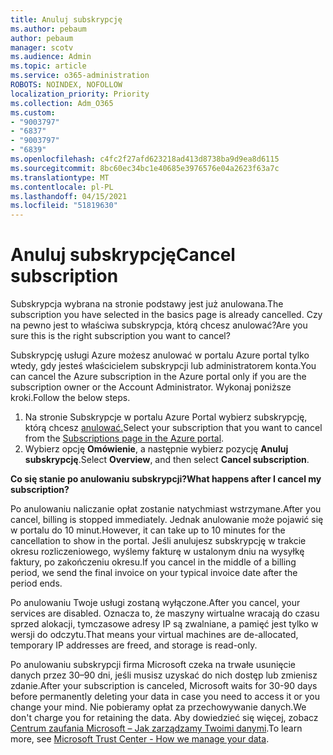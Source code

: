 ```yaml
---
title: Anuluj subskrypcję
ms.author: pebaum
author: pebaum
manager: scotv
ms.audience: Admin
ms.topic: article
ms.service: o365-administration
ROBOTS: NOINDEX, NOFOLLOW
localization_priority: Priority
ms.collection: Adm_O365
ms.custom:
- "9003797"
- "6837"
- "9003797"
- "6839"
ms.openlocfilehash: c4fc2f27afd623218ad413d8738ba9d9ea8d6115
ms.sourcegitcommit: 8bc60ec34bc1e40685e3976576e04a2623f63a7c
ms.translationtype: MT
ms.contentlocale: pl-PL
ms.lasthandoff: 04/15/2021
ms.locfileid: "51819630"
---
```

# <a name="cancel-subscription"></a><span data-ttu-id="e9760-102">Anuluj subskrypcję</span><span class="sxs-lookup"><span data-stu-id="e9760-102">Cancel subscription</span></span>

<span data-ttu-id="e9760-103">Subskrypcja wybrana na stronie podstawy jest już anulowana.</span><span class="sxs-lookup"><span data-stu-id="e9760-103">The subscription you have selected in the basics page is already cancelled.</span></span> <span data-ttu-id="e9760-104">Czy na pewno jest to właściwa subskrypcja, którą chcesz anulować?</span><span class="sxs-lookup"><span data-stu-id="e9760-104">Are you sure this is the right subscription you want to cancel?</span></span>

<span data-ttu-id="e9760-105">Subskrypcję usługi Azure możesz anulować w portalu Azure portal tylko wtedy, gdy jesteś właścicielem subskrypcji lub administratorem konta.</span><span class="sxs-lookup"><span data-stu-id="e9760-105">You can cancel the Azure subscription in the Azure portal only if you are the subscription owner or the Account Administrator.</span></span> <span data-ttu-id="e9760-106">Wykonaj poniższe kroki.</span><span class="sxs-lookup"><span data-stu-id="e9760-106">Follow the below steps.</span></span>

1. <span data-ttu-id="e9760-107">Na stronie Subskrypcje w portalu Azure Portal wybierz subskrypcję, którą chcesz [anulować.](https://ms.portal.azure.com/#blade/Microsoft_Azure_Billing/SubscriptionsBlade)</span><span class="sxs-lookup"><span data-stu-id="e9760-107">Select your subscription that you want to cancel from the [Subscriptions page in the Azure portal](https://ms.portal.azure.com/#blade/Microsoft_Azure_Billing/SubscriptionsBlade).</span></span>
2. <span data-ttu-id="e9760-108">Wybierz opcję **Omówienie**, a następnie wybierz pozycję **Anuluj subskrypcję**.</span><span class="sxs-lookup"><span data-stu-id="e9760-108">Select **Overview**, and then select **Cancel subscription**.</span></span>

<span data-ttu-id="e9760-109">**Co się stanie po anulowaniu subskrypcji?**</span><span class="sxs-lookup"><span data-stu-id="e9760-109">**What happens after I cancel my subscription?**</span></span>

<span data-ttu-id="e9760-110">Po anulowaniu naliczanie opłat zostanie natychmiast wstrzymane.</span><span class="sxs-lookup"><span data-stu-id="e9760-110">After you cancel, billing is stopped immediately.</span></span> <span data-ttu-id="e9760-111">Jednak anulowanie może pojawić się w portalu do 10 minut.</span><span class="sxs-lookup"><span data-stu-id="e9760-111">However, it can take up to 10 minutes for the cancellation to show in the portal.</span></span> <span data-ttu-id="e9760-112">Jeśli anulujesz subskrypcję w trakcie okresu rozliczeniowego, wyślemy fakturę w ustalonym dniu na wysyłkę faktury, po zakończeniu okresu.</span><span class="sxs-lookup"><span data-stu-id="e9760-112">If you cancel in the middle of a billing period, we send the final invoice on your typical invoice date after the period ends.</span></span>

<span data-ttu-id="e9760-113">Po anulowaniu Twoje usługi zostaną wyłączone.</span><span class="sxs-lookup"><span data-stu-id="e9760-113">After you cancel, your services are disabled.</span></span> <span data-ttu-id="e9760-114">Oznacza to, że maszyny wirtualne wracają do czasu sprzed alokacji, tymczasowe adresy IP są zwalniane, a pamięć jest tylko w wersji do odczytu.</span><span class="sxs-lookup"><span data-stu-id="e9760-114">That means your virtual machines are de-allocated, temporary IP addresses are freed, and storage is read-only.</span></span>

<span data-ttu-id="e9760-115">Po anulowaniu subskrypcji firma Microsoft czeka na trwałe usunięcie danych przez 30–90 dni, jeśli musisz uzyskać do nich dostęp lub zmienisz zdanie.</span><span class="sxs-lookup"><span data-stu-id="e9760-115">After your subscription is canceled, Microsoft waits for 30-90 days before permanently deleting your data in case you need to access it or you change your mind.</span></span> <span data-ttu-id="e9760-116">Nie pobieramy opłat za przechowywanie danych.</span><span class="sxs-lookup"><span data-stu-id="e9760-116">We don't charge you for retaining the data.</span></span> <span data-ttu-id="e9760-117">Aby dowiedzieć się więcej, zobacz [Centrum zaufania Microsoft – Jak zarządzamy Twoimi danymi](https://www.microsoft.com/trust-center/privacy/data-management#leave).</span><span class="sxs-lookup"><span data-stu-id="e9760-117">To learn more, see [Microsoft Trust Center - How we manage your data](https://www.microsoft.com/trust-center/privacy/data-management#leave).</span></span>

